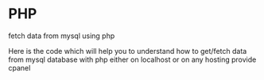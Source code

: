 # PHP
fetch data from mysql using php

Here is the code which will help you to understand how to get/fetch data from mysql database with php either on localhost or on any hosting provide cpanel

